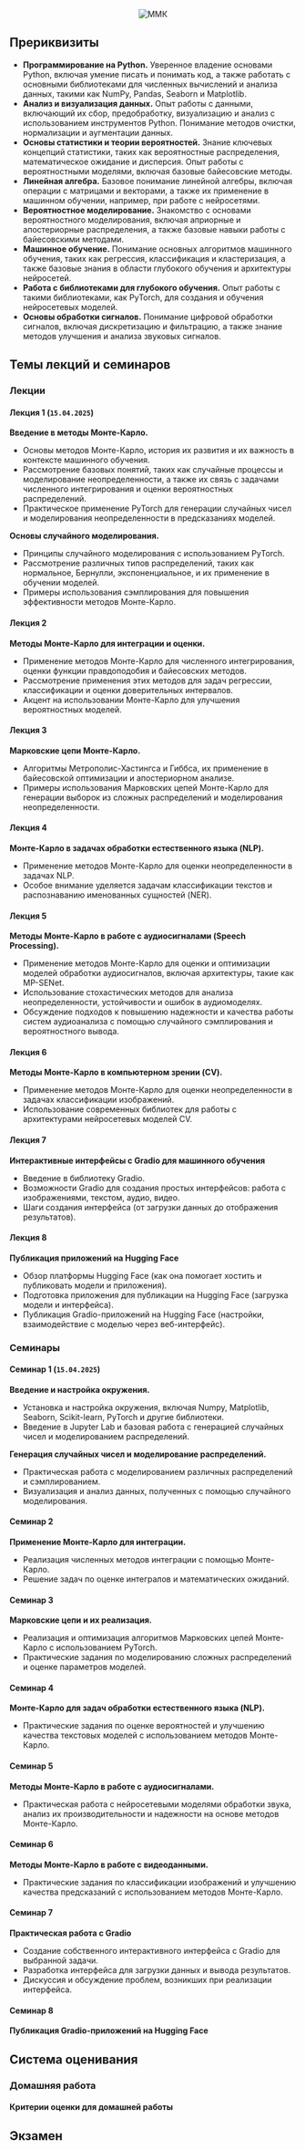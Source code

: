 <p align="center">
  <img src="https://capsule-render.vercel.app/api?type=waving&height=170&color=gradient&text=Методы%20Монте-Карло%20и%20машинное%20обучение-nl-(магистратура)&section=header&reversal=false&textBg=false&fontAlign=50&fontSize=36&fontColor=FFFFFF&animation=scaleIn&fontAlignY=18" alt="ММК">
</p>

## Прериквизиты

- **Программирование на Python.** Уверенное владение основами Python, включая умение писать и понимать код, а также работать с основными библиотеками для численных вычислений и анализа данных, такими как NumPy, Pandas, Seaborn и Matplotlib.
- **Анализ и визуализация данных.** Опыт работы с данными, включающий их сбор, предобработку, визуализацию и анализ с использованием инструментов Python. Понимание методов очистки, нормализации и аугментации данных.
- **Основы статистики и теории вероятностей.** Знание ключевых концепций статистики, таких как вероятностные распределения, математическое ожидание и дисперсия. Опыт работы с вероятностными моделями, включая базовые байесовские методы.
- **Линейная алгебра.** Базовое понимание линейной алгебры, включая операции с матрицами и векторами, а также их применение в машинном обучении, например, при работе с нейросетями.
- **Вероятностное моделирование.** Знакомство с основами вероятностного моделирования, включая априорные и апостериорные распределения, а также базовые навыки работы с байесовскими методами.
- **Машинное обучение.** Понимание основных алгоритмов машинного обучения, таких как регрессия, классификация и кластеризация, а также базовые знания в области глубокого обучения и архитектуры нейросетей.
- **Работа с библиотеками для глубокого обучения.** Опыт работы с такими библиотеками, как PyTorch, для создания и обучения нейросетевых моделей.
- **Основы обработки сигналов.** Понимание цифровой обработки сигналов, включая дискретизацию и фильтрацию, а также знание методов улучшения и анализа звуковых сигналов.

## Темы лекций и семинаров

### Лекции

#### Лекция 1 (`15.04.2025`)

**Введение в методы Монте-Карло.**
   - Основы методов Монте-Карло, история их развития и их важность в контексте машинного обучения.
   - Рассмотрение базовых понятий, таких как случайные процессы и моделирование неопределенности, а также их связь с задачами численного интегрирования и оценки вероятностных распределений.
   - Практическое применение PyTorch для генерации случайных чисел и моделирования неопределенности в предсказаниях моделей.

**Основы случайного моделирования.**
   - Принципы случайного моделирования с использованием PyTorch.
   - Рассмотрение различных типов распределений, таких как нормальное, Бернулли, экспоненциальное, и их применение в обучении моделей.
   - Примеры использования сэмплирования для повышения эффективности методов Монте-Карло.

#### Лекция 2

**Методы Монте-Карло для интеграции и оценки.**
   - Применение методов Монте-Карло для численного интегрирования, оценки функции правдоподобия и байесовских методов.
   - Рассмотрение применения этих методов для задач регрессии, классификации и оценки доверительных интервалов.
   - Акцент на использовании Монте-Карло для улучшения вероятностных моделей.

#### Лекция 3

**Марковские цепи Монте-Карло.**
   - Алгоритмы Метрополис-Хастингса и Гиббса, их применение в байесовской оптимизации и апостериорном анализе.
   - Примеры использования Марковских цепей Монте-Карло для генерации выборок из сложных распределений и моделирования неопределенности.

#### Лекция 4

**Монте-Карло в задачах обработки естественного языка (NLP).**
   - Применение методов Монте-Карло для оценки неопределенности в задачах NLP.
   - Особое внимание уделяется задачам классификации текстов и распознаванию именованных сущностей (NER).

#### Лекция 5

**Методы Монте-Карло в работе с аудиосигналами (Speech Processing).**
   - Применение методов Монте-Карло для оценки и оптимизации моделей обработки аудиосигналов, включая архитектуры, такие как MP-SENet.
   - Использование стохастических методов для анализа неопределенности, устойчивости и ошибок в аудиомоделях.
   - Обсуждение подходов к повышению надежности и качества работы систем аудиоанализа с помощью случайного сэмплирования и вероятностного вывода.

#### Лекция 6

**Методы Монте-Карло в компьютерном зрении (CV).**
   - Применение методов Монте-Карло для оценки неопределенности в задачах классификации изображений.
   - Использование современных библиотек для работы с архитектурами нейросетевых моделей CV.

#### Лекция 7

**Интерактивные интерфейсы с Gradio для машинного обучения**

   - Введение в библиотеку Gradio.
   - Возможности Gradio для создания простых интерфейсов: работа с изображениями, текстом, аудио, видео.
   - Шаги создания интерфейса (от загрузки данных до отображения результатов).

#### Лекция 8

**Публикация приложений на Hugging Face**
   - Обзор платформы Hugging Face (как она помогает хостить и публиковать модели и приложения).
   - Подготовка приложения для публикации на Hugging Face (загрузка модели и интерфейса).
   - Публикация Gradio-приложений на Hugging Face (настройки, взаимодействие с моделью через веб-интерфейс).

### Семинары

#### Семинар 1 (`15.04.2025`)

**Введение и настройка окружения.**
   - Установка и настройка окружения, включая Numpy, Matplotlib, Seaborn, Scikit-learn, PyTorch и другие библиотеки.
   - Введение в Jupyter Lab и базовая работа с генерацией случайных чисел и моделированием распределений.

**Генерация случайных чисел и моделирование распределений.**
   - Практическая работа с моделированием различных распределений и сэмплированием.
   - Визуализация и анализ данных, полученных с помощью случайного моделирования.

#### Семинар 2

**Применение Монте-Карло для интеграции.**
   - Реализация численных методов интеграции с помощью Монте-Карло.
   - Решение задач по оценке интегралов и математических ожиданий.

#### Семинар 3

**Марковские цепи и их реализация.**
   - Реализация и оптимизация алгоритмов Марковских цепей Монте-Карло с использованием PyTorch.
   - Практические задания по моделированию сложных распределений и оценке параметров моделей.

#### Семинар 4

**Монте-Карло для задач обработки естественного языка (NLP).**
   - Практические задания по оценке вероятностей и улучшению качества текстовых моделей с использованием методов Монте-Карло.

#### Семинар 5

**Методы Монте-Карло в работе с аудиосигналами.**
   - Практическая работа с нейросетевыми моделями обработки звука, анализ их производительности и надежности на основе методов Монте-Карло.

#### Семинар 6

**Методы Монте-Карло в работе с видеоданными.**
   - Практические задания по классификации изображений и улучшению качества предсказаний с использованием методов Монте-Карло.

#### Семинар 7

**Практическая работа с Gradio**
   - Создание собственного интерактивного интерфейса с Gradio для выбранной задачи.
   - Разработка интерфейса для загрузки данных и вывода результатов.
   - Дискуссия и обсуждение проблем, возникших при реализации интерфейса.

#### Семинар 8

**Публикация Gradio-приложений на Hugging Face**

## Система оценивания


### Домашняя работа



#### Критерии оценки для домашней работы


## Экзамен

